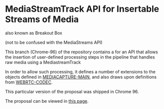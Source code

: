 # MediaStreamTrack API for Insertable Streams of Media

also known as Breakout Box

(not to be confused with the MediaStreams API)

This branch (Chrome-96) of the repository contains a for an API that allows the
insertion of user-defined processing steps in the pipeline that
handles raw media using a MediastreamTrack

In order to allow such processing, it defines a number of extensions
to the objects defined in [MEDIACAPTURE-MAIN](https://w3c.github.io/mediacapture-main/), and also
draws upon definitions from [WEBRTC-CODEC](https://github.com/WICG/web-codecs).

This particular version of the proposal was shipped in Chrome 96.

The proposal can be viewed in [this page](chrome-96.html).
